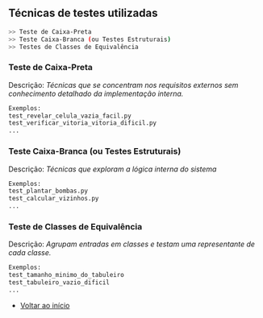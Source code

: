 ## Técnicas de testes utilizadas
```sh
>> Teste de Caixa-Preta
>> Teste Caixa-Branca (ou Testes Estruturais)
>> Testes de Classes de Equivalência
```

### Teste de Caixa-Preta

Descrição: *Técnicas que se concentram nos requisitos externos sem conhecimento detalhado da implementação interna.*
```sh
Exemplos: 
test_revelar_celula_vazia_facil.py 
test_verificar_vitoria_vitoria_dificil.py
...
```

### Teste Caixa-Branca (ou Testes Estruturais)

Descrição: *Técnicas que exploram a lógica interna do sistema*
```sh
Exemplos: 
test_plantar_bombas.py
test_calcular_vizinhos.py
...
```


### Teste de Classes de Equivalência

Descrição: *Agrupam entradas em classes e testam uma representante de cada classe.*
```sh
Exemplos: 
test_tamanho_minimo_do_tabuleiro
test_tabuleiro_vazio_dificil
...
```

- [Voltar ao início](#apresentando-o-jogo)